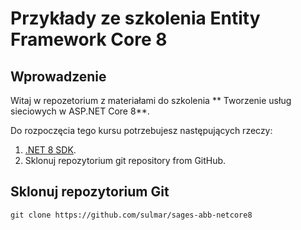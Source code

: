 # Przykłady ze szkolenia Entity Framework Core 8

## Wprowadzenie

Witaj w repozetorium z materiałami do szkolenia ** Tworzenie usług sieciowych w ASP.NET Core 8**.

Do rozpoczęcia tego kursu potrzebujesz następujących rzeczy:

1. [.NET 8 SDK](https://dotnet.microsoft.com/en-us/download/dotnet/8.0).
2. Sklonuj repozytorium  git repository from GitHub.

## Sklonuj repozytorium Git

```
git clone https://github.com/sulmar/sages-abb-netcore8
```